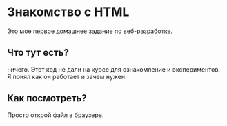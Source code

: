 # Знакомство с HTML

Это мое первое домашнее задание по веб-разработке.

## Что тут есть?

ничего. Этот код не дали на курсе для ознакомление и экспериментов. Я понял как он работает и зачем нужен.

## Как посмотреть?

Просто открой файл в браузере.
